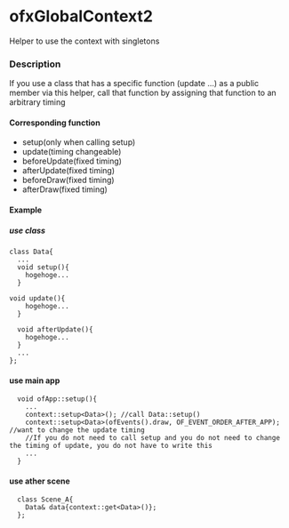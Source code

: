 # ofxGlobalContext2
Helper to use the context with singletons

### Description
If you use a class that has a specific function (update ...) as a public member via this helper, call that function by assigning that function to an arbitrary timing
#### Corresponding function
  * setup(only when calling setup)
  * update(timing changeable)
  * beforeUpdate(fixed timing)
  * afterUpdate(fixed timing)
  * beforeDraw(fixed timing)
  * afterDraw(fixed timing)
#### Example
##### use class
~~~
class Data{
  ...
  void setup(){
    hogehoge...
  }

void update(){
    hogehoge...
  }
  
  void afterUpdate(){
    hogehoge...
  }
  ...
};  
~~~
#### use main app
~~~
  void ofApp::setup(){
    ...
    context::setup<Data>(); //call Data::setup() 
    context::setup<Data>(ofEvents().draw, OF_EVENT_ORDER_AFTER_APP); //want to change the update timing
    //If you do not need to call setup and you do not need to change the timing of update, you do not have to write this
    ...
  }
~~~
#### use ather scene
~~~
  class Scene_A{
    Data& data{context::get<Data>()};
  };
~~~

